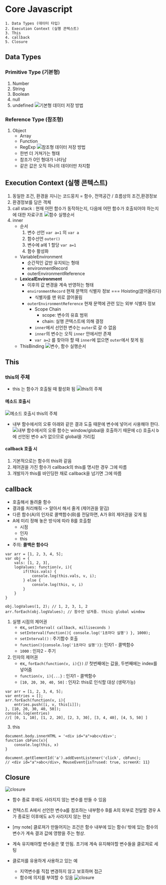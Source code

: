 # Core Javascript

```
1. Data Types (데이터 타입)
2. Execution Context (실행 콘텍스트)
3. This
4. callback 
5. Closure
```

## Data Types
### Primitive Type (기본형)
1. Number
2. String
3. Boolean
4. null
5. undefined
![기본형 데이터 저장 방법](./images/javascript_primitive.jpg)
### Reference Type (참조형)
1. Object
    * Array
    * Function
    * RegExp
    ![참조형 데이터 저장 방법](./images/javascript_reference.jpg)
    * 한번 더 거쳐가는 형태
    * 참조가 0인 형대가 나타남
    * 같은 값은 오직 하나의 데이터만 차지함

## Execution Context (실행 콘텍스트)
1. 동일한 조건, 환경을 지니는 코드뭉치 = 함수, 전역공간 / 흐름상의 조건,환경정보
2. 환경정보를 담은 객체
3. call stack : 현재 어떤 함수가 동작하는지, 다음에 어떤 함수가 호출되어야 하는지에 대한 자료구조
![함수 실행순서](./images/javascript_stack.jpg)
4. inner
    * 순서 
        1. 변수 선언 `var a=1` 의 `var a`
        2. 함수선언 `outer()`
        3. 변수에 a에 1 할당 `var a=1`
        4. 함수 활성화 
    * VariableEnvironment 
        * 순간적인 값만 유지되는 형태
        * environmentRecord
        * outerEnvironmentReference
    * **LexicalEnvironment**
        * 이후의 값 변경을 계속 반영하는 형태
        * `environmentRecord` 현재 문맥의 식별자 정보 === Hoisting(끌어올리다)
            * 식별자를 맨 위로 끌어올림
        * `outerEnvironmentReference` 현재 문맥에 관련 있는 외부 식별자 정보
            * Scope Chain
                * scope: 변수의 유효 범위
                * chain: 실행 콘텍스트에 의해 결정
            * `inner`에서 선언한 변수는 `outer`로 갈 수 없음
            * `inner`의 변수는 오직 `inner` 안에서만 존재
            * `var a=2` 를 찾아야 할 때 `inner`에 없으면 `outer`에서 찾게 됨
    * ThisBinding
![변수, 함수 실행순서](./images/javascript_order.jpg)

## This
### this의 주체
* this 는 함수가 호출될 때 활성화 됨
![this의 주체](./images/this_3.png)

#### 메소드 호출시
![메소드 호출시 this의 주체](./images/this_1.png)

* 내부 함수에서의 오류
아래와 같은 결과 도출 때문에 변수에 넣어서 사용해야 한다.
![내부 함수에서의 오류](./images/this_2.png)
함수는 window/global을 호출하기 때문에 c() 호출시 b에 선언된 변수 a가 없으므로 global을 가리킴

#### callback 호출 시
1. 기본적으로는 함수의 this와 같음
2. 제어권을 가진 함수가 callback의 this를 명시한 경우 그에 따름
3. 개발자가 this를 바인딩한 채로 callback을 넘기면 그에 따름

## callback
* 호출해서 돌려줄 함수
* 결과를 처리해줘 -> 알아서 해서 줄게 (제어권을 맡김)
* 다른 함수(A)의 인자로 콜백함수(B)를 전달하면, A가 B의 제어권을 갖게 됨
* A에 미리 정해 놓은 방식에 따라 B를 호출함
    * 시점
    * 인자
    * this
* 주의: **콜백은 함수다**
```
var arr = [1, 2, 3, 4, 5];
var obj = {
    vals: [1, 2, 3],
    logValues: function(v, i){
        if(this.vals) {
            console.log(this.vals, v, i);
        } else {
            console.log(this, v, i)
        }
    }
}

obj.logValues(1, 2); // 1, 2, 3, 1, 2
arr.forEach(obj.logValues); // 함수만 넘겨줌. this는 global window
```

1. 실행 시점의 제어권
    * ex_ `setInterval( callback, milliseconds )`
    * `setInterval(function(){ console.log('1초마다 실행') }, 1000);`
    * `setInterval()` : 주기함수 호출
    * `function(){console.log('1초마다 실행')}`: 인자1 - 콜백함수
    * `1000` : 인자2 - 주기
2. 인자의 제어권
    * ex_ `forEach(function(v, i){})` // 첫번째에는 값을, 두번째에는 index를 넣어줌
    * `function(v, i){...}` : 인자1 - 콜백함수
    * `[10, 20, 30, 40, 50]` : 인자2: this로 인식할 대상 (생략가능)
```
var arr = [1, 2, 3, 4, 5];
var entries = [];
arr.forEach(function(v, i){
    entries.push([i, v, this[i]]);
}, [10, 20, 30, 40, 50]);
console.log(entries)
//[ [0, 1, 10], [1, 2, 20], [2, 3, 30], [3, 4, 40], [4, 5, 50] ]
```
3. this
```
document.body.innerHTML = '<div id="a">abc</div>';
function cbFunc(x){
    console.log(this, x)
}

document.getElementId('a').addEventListener('click', cbFunc);
// <div id="a">abc</div>, MouseEvent{isTrused: true, screenX: 11}
```

## Closure
![closure](./images/closure1.jpg)
* 함수 종료 후에도 사라지지 않는 변수를 만들 수 있음
* 컨텍스트 A에서 선언한 변수a를 참조하는 내부함수 B를 A의 외부로 전달할 경우 A가 종료된 이후에도 a가 사라지지 않는 현상
* [my note] 클로져가 만들어지는 조건은 함수 내부에 있는 함수/ 밖에 있는 함수의 변수가 계속 결과 값에 영향을 주는 형상. 
* 계속 유지해야할 변수들은 몇 안됨. 초기에 계속 유지해야할 변수들을 클로져로 세팅

* 클로저를 유용하게 사용하고 있는 예 
    * 지역변수를 직접 변경하지 않고 보호하며 접근
    * 함수에 의지를 부여할 수 있음
![closure](./images/closure2.jpg)
